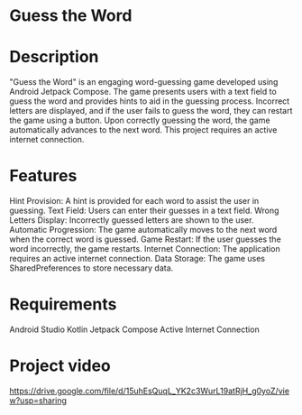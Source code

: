 # Guess the Word

# Description
"Guess the Word" is an engaging word-guessing game developed using Android Jetpack Compose. The game presents users with a text field to guess the word and provides hints to aid in the guessing process. Incorrect letters are displayed, and if the user fails to guess the word, they can restart the game using a button. Upon correctly guessing the word, the game automatically advances to the next word. This project requires an active internet connection.

# Features
Hint Provision: A hint is provided for each word to assist the user in guessing.
Text Field: Users can enter their guesses in a text field.
Wrong Letters Display: Incorrectly guessed letters are shown to the user.
Automatic Progression: The game automatically moves to the next word when the correct word is guessed.
Game Restart: If the user guesses the word incorrectly, the game restarts.
Internet Connection: The application requires an active internet connection.
Data Storage: The game uses SharedPreferences to store necessary data.

 # Requirements
Android Studio
Kotlin
Jetpack Compose
Active Internet Connection

 # Project video
 https://drive.google.com/file/d/15uhEsQuqL_YK2c3WurL19atRjH_g0yoZ/view?usp=sharing
